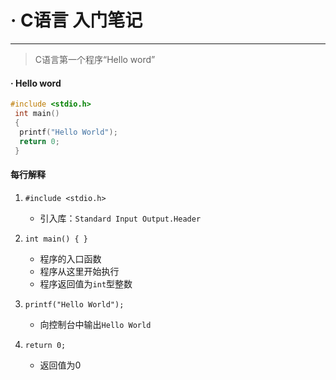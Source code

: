 # · C语言 入门笔记

---

> C语言第一个程序“Hello word”

#### · Hello word

```c
#include <stdio.h>
 int main() 
 {
  printf("Hello World");
  return 0;
 }
```

####  每行解释

1. `#include <stdio.h>`
   
   - 引入库：`Standard Input Output.Header`
   
2. `int main() { }`
   
   - 程序的入口函数
   - 程序从这里开始执行
   - 程序返回值为`int`型整数
   
3. `printf("Hello World");`
   - 向控制台中输出`Hello World`
   
4. `return 0;`
   - 返回值为0
   
   
   
   
